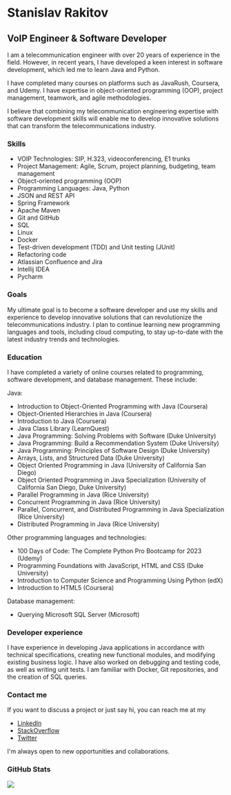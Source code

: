 Stanislav Rakitov
==================================
VoIP Engineer & Software Developer
----------------------------------

I am a telecommunication engineer with over 20 years of experience in the field. However, in recent years, I have developed a keen interest in software development, which led me to learn Java and Python. 

I have completed many courses on platforms such as JavaRush, Coursera, and Udemy. I have expertise in object-oriented programming (OOP), project management, teamwork, and agile methodologies.

I believe that combining my telecommunication engineering expertise with software development skills will enable me to develop innovative solutions that can transform the telecommunications industry.

### Skills

- VOIP Technologies: SIP, H.323, videoconferencing, E1 trunks
- Project Management: Agile, Scrum, project planning, budgeting, team management
- Object-oriented programming (OOP)
- Programming Languages: Java, Python
- JSON and REST API
- Spring Framework
- Apache Maven
- Git and GitHub
- SQL
- Linux
- Docker
- Test-driven development (TDD) and Unit testing (JUnit)
- Refactoring code
- Atlassian Confluence and Jira
- Intellij IDEA
- Pycharm


### Goals
My ultimate goal is to become a software developer and use my skills and experience to develop innovative solutions that can revolutionize the telecommunications industry. I plan to continue learning new programming languages and tools, including cloud computing, to stay up-to-date with the latest industry trends and technologies.


### Education

I have completed a variety of online courses related to programming, software development, and database management. These include:

Java:

- Introduction to Object-Oriented Programming with Java (Coursera)
- Object-Oriented Hierarchies in Java (Coursera)
- Introduction to Java (Coursera)
- Java Class Library (LearnQuest)
- Java Programming: Solving Problems with Software (Duke University)
- Java Programming: Build a Recommendation System (Duke University)
- Java Programming: Principles of Software Design (Duke University)
- Arrays, Lists, and Structured Data (Duke University)
- Object Oriented Programming in Java (University of California San Diego)
- Object Oriented Programming in Java Specialization (University of California San Diego, Duke University)
- Parallel Programming in Java (Rice University)
- Concurrent Programming in Java (Rice University)
- Parallel, Concurrent, and Distributed Programming in Java Specialization (Rice University)
- Distributed Programming in Java (Rice University)


Other programming languages and technologies:

- 100 Days of Code: The Complete Python Pro Bootcamp for 2023 (Udemy)
- Programming Foundations with JavaScript, HTML and CSS (Duke University)
- Introduction to Computer Science and Programming Using Python (edX)
- Introduction to HTML5 (Coursera)


Database management:

- Querying Microsoft SQL Server (Microsoft)


### Developer experience
I have experience in developing Java applications in accordance with technical specifications, creating new functional modules, and modifying existing business logic. I have also worked on debugging and testing code, as well as writing unit tests. I am familiar with Docker, Git repositories, and the creation of SQL queries.


### Contact me
If you want to discuss a project or just say hi, you can reach me at my 
- <a href="https://www.linkedin.com/in/prosperousrf" target="_blank" rel="noreferrer">LinkedIn</a> 
- <a href="https://www.stackoverflow.com/users/5437076" target="_blank" rel="noreferrer">StackOverflow</a> 
- <a href="https://www.twitter.com/SkyrocketStan" target="_blank" rel="noreferrer">Twitter</a>

I'm always open to new opportunities and collaborations.

<!-- * ⚡  My Licenses & Certifications (Some of them):
	* [Java Core Specialization](https://coursera.org/share/c3b56e4d583788e78ba84d15c8bb567a)
	* [Java Programming and Software Engineering Fundamentals](https://coursera.org/share/2486975390834ee185ab0e14b336702b)
	* [Object Oriented Programming in Java Specialization](https://coursera.org/share/9f823f0e2305aaa4835cd438f32a72a1)
	* [Parallel, Concurrent, and Distributed Programming in Java Specialization](https://coursera.org/share/76ac23c0a90d66b3b4c76986b6271b60)
 -->
<!-- ### Skills


<p align="left">
<a href="https://www.oracle.com/java/" target="_blank" rel="noreferrer"><img src="https://raw.githubusercontent.com/danielcranney/readme-generator/main/public/icons/skills/java-colored.svg" width="36" height="36" alt="Java" /></a>
<a href="https://www.python.org/" target="_blank" rel="noreferrer"><img src="https://raw.githubusercontent.com/danielcranney/readme-generator/main/public/icons/skills/python-colored.svg" width="36" height="36" alt="Python" /></a>
<a href="https://developer.mozilla.org/en-US/docs/Web/JavaScript" target="_blank" rel="noreferrer"><img src="https://raw.githubusercontent.com/danielcranney/readme-generator/main/public/icons/skills/javascript-colored.svg" width="36" height="36" alt="JavaScript" /></a>
<a href="https://developer.mozilla.org/en-US/docs/Glossary/HTML5" target="_blank" rel="noreferrer"><img src="https://raw.githubusercontent.com/danielcranney/readme-generator/main/public/icons/skills/html5-colored.svg" width="36" height="36" alt="HTML5" /></a>
<a href="https://www.w3.org/TR/CSS/#css" target="_blank" rel="noreferrer"><img src="https://raw.githubusercontent.com/danielcranney/readme-generator/main/public/icons/skills/css3-colored.svg" width="36" height="36" alt="CSS3" /></a>
<a href="https://www.mysql.com/" target="_blank" rel="noreferrer"><img src="https://raw.githubusercontent.com/danielcranney/readme-generator/main/public/icons/skills/mysql-colored.svg" width="36" height="36" alt="MySQL" /></a>
</p>

 -->
<!-- ### Socials

<p align="left">
	<a href="https://www.linkedin.com/in/prosperousrf" target="_blank" rel="noreferrer"><img src="https://raw.githubusercontent.com/danielcranney/readme-generator/main/public/icons/socials/linkedin.svg" width="32" height="32" /></a> 
	<a href="https://www.stackoverflow.com/users/5437076" target="_blank" rel="noreferrer"><img src="https://raw.githubusercontent.com/danielcranney/readme-generator/main/public/icons/socials/stackoverflow.svg" width="32" height="32" /></a> 
	<a href="https://www.twitter.com/prosperousrf" target="_blank" rel="noreferrer"><img src="https://raw.githubusercontent.com/danielcranney/readme-generator/main/public/icons/socials/twitter.svg" width="32" height="32" /></a></p> -->
<!-- 
### Badges
 -->

### GitHub Stats
<!-- 

<a href="http://www.github.com/prosperousrf"><img src="https://github-readme-stats.vercel.app/api?username=prosperousrf&show_icons=true&hide=&count_private=true&title_color=10b981&text_color=ffffff&icon_color=facc15&bg_color=1c1917&hide_border=true&show_icons=true" alt="prosperousrf's GitHub stats" /></a>
 -->
<a href="http://www.github.com/SkyrocketStan"><img src="https://github-readme-streak-stats.herokuapp.com/?user=SkyrocketStan&stroke=ffffff&background=1c1917&ring=10b981&fire=10b981&currStreakNum=ffffff&currStreakLabel=10b981&sideNums=ffffff&sideLabels=ffffff&dates=ffffff&hide_border=true" /></a>


<!-- ### Support Me

<a href="https://www.buymeacoffee.com/prosperousrf"><img src="https://cdn.buymeacoffee.com/buttons/v2/default-yellow.png" width="200" /></a> -->
